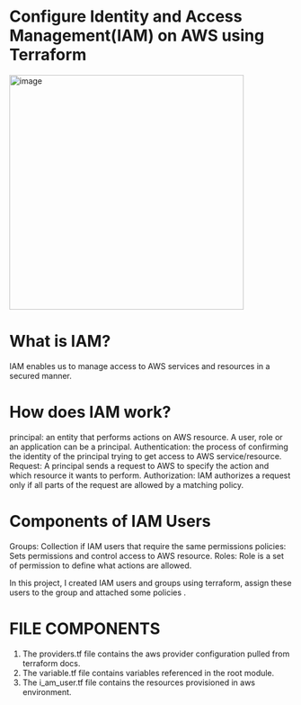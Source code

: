 # Configure Identity and Access Management(IAM) on AWS using Terraform

<img width="417" alt="image" src="https://user-images.githubusercontent.com/99150197/169721680-6e98ff0b-9bae-4bff-b584-f4be4f6805e3.png">


# What is IAM?

IAM enables us to manage access to AWS services and resources in a secured manner.

# How does IAM work?

principal: an entity that performs actions on AWS resource. A user, role or an application can be a principal.
Authentication: the process of confirming the identity of the principal trying to get access to AWS service/resource.
Request: A principal sends a request to AWS to specify the action and which resource it wants to perform.
Authorization: IAM authorizes a request only if all parts of the request are allowed by a matching policy.

# Components of IAM Users
Groups: Collection if IAM users that require the same permissions
policies: Sets permissions and control access to AWS resource.
Roles: Role is a set of permission to define what actions are allowed.


In this project, I  created IAM users and groups using terraform, assign these users to the group and attached some policies .

# FILE COMPONENTS

1. The providers.tf file contains the aws provider configuration pulled from terraform docs.
2. The variable.tf file contains variables referenced in the root module.
3. The i_am_user.tf file contains the resources provisioned in aws environment.

